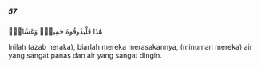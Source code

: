 ##### 57

<span class="ayah">هَٰذَا فَلْيَذُوقُوهُ حَمِيمٌۭ وَغَسَّاقٌۭ</span>

<span class="ayah_translation">Inilah (azab neraka), biarlah mereka merasakannya, (minuman mereka) air yang sangat panas dan air yang sangat dingin.</span>
